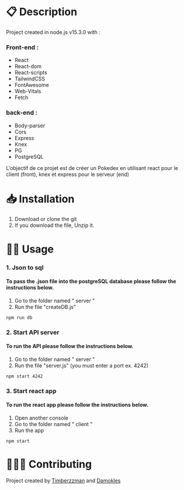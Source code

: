 # 📋 Description

Project created in node.js v15.3.0 with :

 ### Front-end :

  - React
  - React-dom
  - React-scripts
  - TailwindCSS
  - FontAwesome
  - Web-Vitals
  - Fetch

 ### back-end :

  - Body-parser
  - Cors
  - Express
  - Knex
  - PG
  - PostgreSQL

L'objectif de ce projet est de créer un Pokedex en utilisant react pour le client (front), knex et express pour le serveur (end)

# 📥 Installation

1) Download or clone the git
2) If you download the file, Unzip it.

# 👨‍💻 Usage

### 1. Json to sql
#### To pass the .json file into the postgreSQL database please follow the instructions below.
1) Go to the folder named " server "
2) Run the file "createDB.js"
```nodejs
npm run db
```
### 2. Start API server
#### To run the API please follow the instructions below.
1) Go to the folder named " server "
2) Run the file "server.js" (you must enter a port ex. 4242)
```nodejs
npm start 4242
```
### 3. Start react app
#### To run the react app please follow the instructions below.
1) Open another console
2) Go to the folder named " client "
3) Run the app
```nodejs
npm start 
```

# 🧑‍🤝‍🧑  Contributing
Project created by [Timberzzman](https://github.com/timberzzman) and [Damokles](https://github.com/Damokless)
